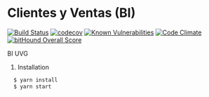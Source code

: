 # Clientes y Ventas (BI)
[![Build Status](https://travis-ci.com/fcpauldiaz/GobHash-Backend.svg?token=BA4QqVvYrBdqHBsnJ9LK&branch=master)](https://travis-ci.com/fcpauldiaz/GobHash-Backend)
[![codecov](https://codecov.io/gh/fcpauldiaz/GobHash-Backend/branch/master/graph/badge.svg?token=t65HH8ifWC)](https://codecov.io/gh/fcpauldiaz/GobHash-Backend)
[![Known Vulnerabilities](https://img.shields.io/badge/vulnerabilities-0-green.svg?style=flat-square)](https://snyk.io/test/github/fcpauldiaz/GobHash-Backend)
[![Code Climate](https://img.shields.io/codeclimate/github/kabisaict/flow.svg)](https://codeclimate.com/repos/5928f59b3a349502850008b4)
[![bitHound Overall Score](https://www.bithound.io/projects/badges/f020d690-4810-11e7-ab3b-33f694ecb326/score.svg)](https://www.bithound.io/github/fcpauldiaz/GobHash-Backend)


BI UVG


1. Installation
````bash
  $ yarn install
  $ yarn start
  
````

  
